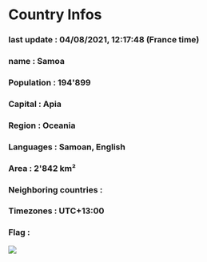 # Country  Infos
### last update : 04/08/2021, 12:17:48 (France time)

### name : Samoa
### Population : 194'899
### Capital : Apia
### Region : Oceania
### Languages : Samoan, English
### Area : 2'842 km²
### Neighboring countries : 
### Timezones : UTC+13:00

### Flag :
![](https://restcountries.eu/data/wsm.svg)